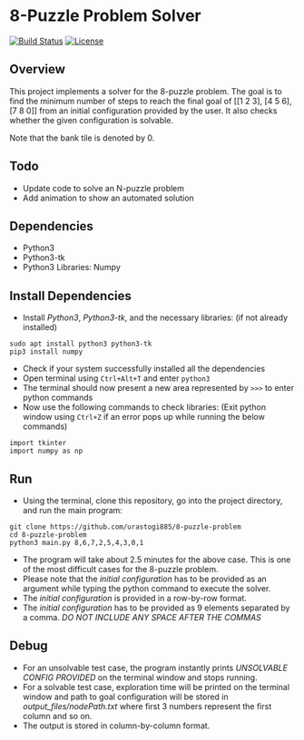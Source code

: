 # 8-Puzzle Problem Solver
[![Build Status](https://travis-ci.org/urastogi885/8-puzzle-problem.svg?branch=master)](https://travis-ci.org/urastogi885/8-puzzle-problem)
[![License](https://img.shields.io/badge/License-BSD%203--Clause-blue.svg)](https://github.com/urastogi885/8-puzzle-problem/blob/master/LICENSE)

## Overview

This project implements a solver for the 8-puzzle problem. The goal is to find the minimum number of steps to reach the
final goal of [[1 2 3], [4 5 6], [7 8 0]] from an initial configuration provided by the user. It also checks whether the
given configuration is solvable.

Note that the bank tile is denoted by 0.

## Todo

- Update code to solve an N-puzzle problem
- Add animation to show an automated solution

## Dependencies

- Python3
- Python3-tk
- Python3 Libraries: Numpy

## Install Dependencies

- Install *Python3*, *Python3-tk*, and the necessary libraries: (if not already installed)

````
sudo apt install python3 python3-tk
pip3 install numpy
````

- Check if your system successfully installed all the dependencies
- Open terminal using ````Ctrl+Alt+T```` and enter ````python3````
- The terminal should now present a new area represented by ````>>>```` to enter python commands
- Now use the following commands to check libraries: (Exit python window using ````Ctrl+Z```` if an error pops up while 
running the below commands)

````
import tkinter
import numpy as np
````

## Run

- Using the terminal, clone this repository, go into the project directory, and run the main program:

````
git clone https://github.com/urastogi885/8-puzzle-problem
cd 8-puzzle-problem
python3 main.py 8,6,7,2,5,4,3,0,1
````

- The program will take about 2.5 minutes for the above case. This is one of the most difficult cases for the 8-puzzle
problem. 
- Please note that the *initial configuration* has to be provided as an argument while typing the python command to
execute the solver.
- The *initial configuration* is provided in a row-by-row format.
- The *initial configuration* has to be provided as 9 elements separated by a comma. *DO NOT INCLUDE ANY SPACE AFTER THE
COMMAS*

## Debug

- For an unsolvable test case, the program instantly prints *UNSOLVABLE CONFIG PROVIDED* on the terminal window and
stops running.
- For a solvable test case, exploration time will be printed on the terminal window and path to goal configuration
will be stored in *output_files/nodePath.txt* where first 3 numbers represent the first column and so on.
- The output is stored in column-by-column format.
